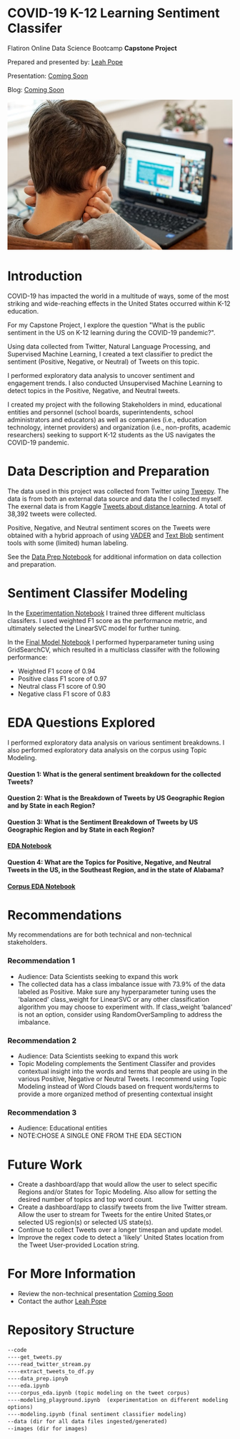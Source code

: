 
# COVID-19 K-12 Learning Sentiment Classifer


Flatiron Online Data Science Bootcamp __Capstone Project__

Prepared and presented by: [Leah Pope](https://www.linkedin.com/in/leahspope/)

Presentation: [Coming Soon](CapstoneProject_LeahPope.pdf)

Blog: [Coming Soon](https://leahspope7.medium.com)

![education_during_covid_image](images/thomas-park-6MePtA9EVDA-unsplash.jpg)

# Introduction
COVID-19 has impacted the world in a multitude of ways, some of the most striking and wide-reaching effects in the United States occurred within K-12 education. 

For my Capstone Project, I explore the question "What is the public sentiment in the US on K-12 learning during the COVID-19 pandemic?".

Using data collected from Twitter, Natural Language Processing, and Supervised Machine Learning, I created a text classifier to predict the sentiment (Positive, Negative, or Neutral) of Tweets on this topic.

I performed exploratory data analysis to uncover sentiment and engagement trends. I also conducted Unsupervised Machine Learning to detect topics in the Positive, Negative, and Neutral tweets.

I created my project with the following Stakeholders in mind, educational entities and personnel (school boards, superintendents, school administrators and educators) as well as companies (i.e., education technology, internet providers) and organization (i.e., non-profits, academic researchers) seeking to support K-12 students as the US navigates the COVID-19 pandemic.


# Data Description and Preparation
The data used in this project was collected from Twitter using [Tweepy](https://github.com/tweepy). The data is from both an external data source and data the I collected myself.  The exernal data is from Kaggle [Tweets about distance learning](https://www.kaggle.com/barishasdemir/tweets-about-distance-learning).  A total of 38,392 tweets were collected. 

Positive, Negative, and Neutral sentiment scores on the Tweets were obtained with a hybrid approach of using [VADER](https://github.com/cjhutto/vaderSentiment) and [Text Blob](https://github.com/sloria/textblob) sentiment tools with some (limited) human labeling. 

See the [Data Prep Notebook](./code/data_prep.ipynb) for additional information on data collection and preparation. 



# Sentiment Classifer Modeling
In the [Experimentation Notebook](./code/modeling.ipynb) I trained three different multiclass classifers.  I used weighted F1 score as the performance metric, and ultimately selected the LinearSVC model for further tuning.

In the [Final Model Notebook](./code/modeling.ipynb) I performed hyperparameter tuning using GridSearchCV, which resulted in a multiclass classifer with the following performance:
* Weighted F1 score of 0.94 
* Positive class F1 score of 0.97 
* Neutral class F1 score of 0.90
* Negative class F1 score of 0.83



# EDA Questions Explored
I performed exploratory data analysis on various sentiment breakdowns. I also performed exploratory data analysis on the corpus using Topic Modeling.

#### Question 1: What is the general sentiment breakdown for the collected Tweets?
#### Question 2: What is the Breakdown of Tweets by US Geographic Region and by State in each Region?
#### Question 3: What is the Sentiment Breakdown of Tweets by US Geographic Region and by State in each Region?
#### [EDA Notebook](./code/eda.ipynb)

#### Question 4: What are the Topics for Positive, Negative, and Neutral Tweets in the US, in the Southeast Region, and in the state of Alabama?
#### [Corpus EDA Notebook](./code/corpus_eda.ipynb)



# Recommendations
My recommendations are for both technical and non-technical stakeholders.

### Recommendation 1
* Audience: Data Scientists seeking to expand this work
* The collected data has a class imbalance issue with 73.9% of the data labeled as Positive. Make sure any hyperparameter tuning uses the 'balanced' class_weight for LinearSVC or any other classification algorithm you may choose to experiment with. If class_weight 'balanced' is not an option, consider using RandomOverSampling to address the imbalance.

### Recommendation 2
* Audience: Data Scientists seeking to expand this work
* Topic Modeling complements the Sentiment Classifer and provides contextual insight into the words and terms that people are using in the various Positive, Negative or Neutral Tweets.  I recommend using Topic Modeling instead of Word Clouds based on frequent words/terms to provide a more organized method of presenting contextual insight

### Recommendation 3
* Audience: Educational entities
* NOTE:CHOSE A SINGLE ONE FROM THE EDA SECTION



# Future Work
* Create a dashboard/app that would allow the user to select specific Regions and/or States for Topic Modeling. Also allow for setting the desired number of topics and top word count. 
* Create a dashboard/app to classify tweets from the live Twitter stream. Allow the user to stream for Tweets for the entire United States,or selected US region(s) or selected US state(s).
* Continue to collect Tweets over a longer timespan and update model.
* Improve the regex code to detect a 'likely' United States location from the Tweet User-provided Location string.


# For More Information
* Review the non-technical presentation [Coming Soon](CapstoneProject_LeahPope.pdf)
* Contact the author [Leah Pope](https://www.linkedin.com/in/leahspope/)


# Repository Structure
```
--code
----get_tweets.py
----read_twitter_stream.py
----extract_tweets_to_df.py
----data_prep.ipnyb
----eda.ipynb
----corpus_eda.ipynb (topic modeling on the tweet corpus)
----modeling_playground.ipynb  (experimentation on different modeling options)
----modeling.ipynb (final sentiment classifier modeling)
--data (dir for all data files ingested/generated)
--images (dir for images)
```

